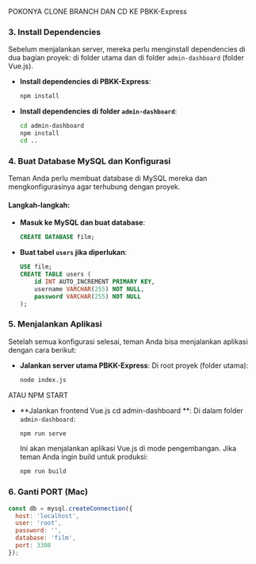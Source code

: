 POKONYA CLONE BRANCH DAN CD KE PBKK-Express

### 3. **Install Dependencies**
   Sebelum menjalankan server, mereka perlu menginstall dependencies di dua bagian proyek: di folder utama dan di folder `admin-dashboard` (folder Vue.js).

   - **Install dependencies di PBKK-Express**:
     ```bash
     npm install
     ```

   - **Install dependencies di folder `admin-dashboard`**:
     ```bash
     cd admin-dashboard
     npm install
     cd ..
     ```

### 4. **Buat Database MySQL dan Konfigurasi**
   Teman Anda perlu membuat database di MySQL mereka dan mengkonfigurasinya agar terhubung dengan proyek.

   #### Langkah-langkah:
   - **Masuk ke MySQL dan buat database**:
     ```sql
     CREATE DATABASE film;
     ```
   - **Buat tabel `users` jika diperlukan**:
     ```sql
     USE film;
     CREATE TABLE users (
         id INT AUTO_INCREMENT PRIMARY KEY,
         username VARCHAR(255) NOT NULL,
         password VARCHAR(255) NOT NULL
     );
     ```
### 5. **Menjalankan Aplikasi**
   
   Setelah semua konfigurasi selesai, teman Anda bisa menjalankan aplikasi dengan cara berikut:

   - **Jalankan server utama PBKK-Express**:
     Di root proyek (folder utama):
     ```bash
     node index.js
     ```

  ATAU NPM START
   
   - **Jalankan frontend Vue.js cd admin-dashboard **:
     Di dalam folder `admin-dashboard`:
     ```bash
     npm run serve
     ```
     Ini akan menjalankan aplikasi Vue.js di mode pengembangan. Jika teman Anda ingin build untuk produksi:
     ```bash
     npm run build
     ```

### 6. **Ganti PORT (Mac)**

```js
const db = mysql.createConnection({
  host: 'localhost',
  user: 'root',        
  password: '',        
  database: 'film',    
  port: 3308          
});
```
